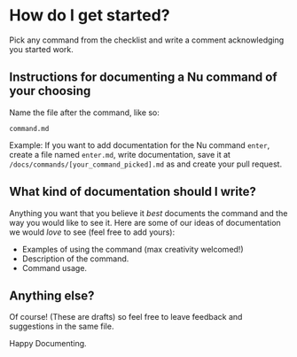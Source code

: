 # How do I get started?

Pick any command from the checklist and write a comment acknowledging you started work.

## Instructions for documenting a Nu command of your choosing

Name the file after the command, like so:

`command.md`

Example: If you want to add documentation for the Nu command `enter`, create a file named `enter.md`, write documentation, save it at `/docs/commands/[your_command_picked].md` as  and create your pull request.

## What kind of documentation should I write?

Anything you want that you believe it *best* documents the command and the way you would like to see it. Here are some of our ideas of documentation we would *love* to see (feel free to add yours):

* Examples of using the command (max creativity welcomed!)
* Description of the command.
* Command usage.

## Anything else?

Of course! (These are drafts) so feel free to leave feedback and suggestions in the same file.

Happy Documenting.
